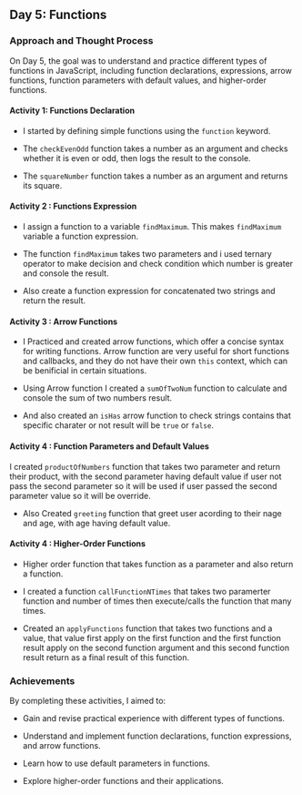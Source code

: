 ## Day 5: Functions

### Approach and Thought Process

On Day 5, the goal was to understand and practice different types of functions in JavaScript, including function declarations, expressions, arrow functions, function parameters with default values, and higher-order functions.

#### Activity 1: Functions Declaration

* I started by defining simple functions using the `function` keyword.

* The `checkEvenOdd` function takes a number as an argument and checks whether it is even or odd, then logs the result to the console.

* The `squareNumber` function takes a number as an argument and returns its square.


#### Activity 2 : Functions Expression

* I assign a function to a variable `findMaximum`. This makes `findMaximum` variable a function expression.

* The function `findMaximum` takes two parameters and i used ternary operator to make decision and check condition which number is greater and console the result.

* Also create a function expression for concatenated two strings and return the result. 

#### Activity 3 : Arrow Functions

* I Practiced and created arrow functions, which offer a concise syntax for writing functions. Arrow function are very useful for short functions and callbacks, and they do not have their own `this` context, which can be benificial in certain situations.

* Using Arrow function I created a `sumOfTwoNum` function to calculate and console the sum of two numbers result.

* And also created an `isHas` arrow function to check strings contains that specific charater or not result will be `true` or `false`.


#### Activity 4 : Function Parameters and Default Values 

I created `productOfNumbers` function that takes two parameter and return their product, with the second parameter having default value if user not pass the second parameter so it will be used if user passed the second parameter value so it will be override.

* Also Created `greeting` function that greet user acording to their nage and age, with age having default value.


#### Activity 4 : Higher-Order Functions

* Higher order function that takes function as a parameter and also return a function.

* I created a function `callFunctionNTimes` that takes two paramerter function and number of times then execute/calls the function that many times.

* Created an `applyFunctions` function that takes two functions and a value, that value first apply on the first function and the first function result apply on the second function argument and this second function result return as a final result of this function.


### Achievements 
By completing these activities, I aimed to:

* Gain and revise practical experience with different types of functions.

* Understand and implement function declarations, function expressions, and arrow functions.

* Learn how to use default parameters in functions.

* Explore higher-order functions and their applications.



